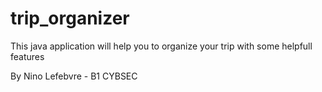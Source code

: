 # trip_organizer
This java application will help you to organize your trip with some helpfull features

By Nino Lefebvre - B1 CYBSEC